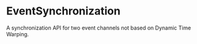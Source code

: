 # EventSynchronization
A synchronization API for two event channels not based on Dynamic Time Warping. 
